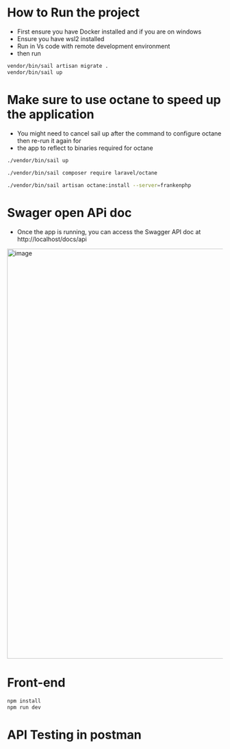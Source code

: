 # How to Run the project
- First ensure you have Docker installed and if you are on windows
- Ensure you have wsl2 installed
- Run in Vs code with remote development environment
- then run

```bash
vendor/bin/sail artisan migrate .
vendor/bin/sail up
```
# Make sure to use octane to speed up the application
- You might need to cancel sail up after the command to configure octane then re-run it again for
- the app to reflect to binaries required for octane
```bash
./vendor/bin/sail up
 
./vendor/bin/sail composer require laravel/octane

./vendor/bin/sail artisan octane:install --server=frankenphp

```
# Swager open APi doc

- Once the app is running, you can access the Swagger API doc at http://localhost/docs/api
<img width="958" alt="image" src="https://github.com/richard457/Laravel-Technical-Assignment/assets/8529700/1d94c486-ed01-48a4-a5a7-a79e4326adf4">


# Front-end
```bash
npm install
npm run dev
```



# API Testing in postman
